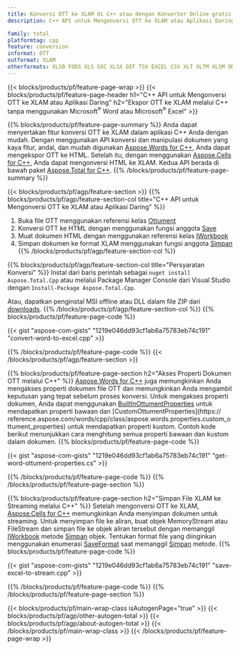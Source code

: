 ```yaml
---
title: Konversi OTT ke XLAM di C++ atau dengan Konverter Online gratis
description: C++ API untuk Mengonversi OTT ke XLAM atau Aplikasi Daring tanpa menggunakan Microsoft Word atau Microsoft Excel atau daring. Uji konverter online POT ke CSV gratis dengan cepat sebelum mengintegrasikan kode.

family: total
platformtag: cpp
feature: conversion
informat: OTT
outformat: XLAM
otherformats: XLSB FODS XLS SXC XLSX DIF TSV EXCEL CSV XLT XLTM XLSM ODS XLTX
---
```

{{< blocks/products/pf/feature-page-wrap >}}
{{< blocks/products/pf/feature-page-header h1="C++ API untuk Mengonversi OTT ke XLAM atau Aplikasi Daring" h2="Ekspor OTT ke XLAM melalui C++ tanpa menggunakan Microsoft<sup>&reg;</sup> Word atau Microsoft<sup>&reg;</sup> Excel" >}}

{{% blocks/products/pf/feature-page-summary %}}
Anda dapat menyertakan fitur konversi OTT ke XLAM dalam aplikasi C++ Anda dengan mudah. Dengan menggunakan API konversi dan manipulasi dokumen yang kaya fitur, andal, dan mudah digunakan [Aspose.Words for C++](https://products.aspose.com/words/cpp/), Anda dapat mengekspor OTT ke HTML. Setelah itu, dengan menggunakan [Aspose.Cells for C++](https://products.aspose.com/cells/cpp/), Anda dapat mengonversi HTML ke XLAM. Kedua API berada di bawah paket [Aspose.Total for C++](https://products.aspose.com/total/cpp/). 
{{% /blocks/products/pf/feature-page-summary  %}}

{{< blocks/products/pf/agp/feature-section >}}
{{% blocks/products/pf/agp/feature-section-col title="C++ API untuk Mengonversi OTT ke XLAM atau Aplikasi Daring" %}}
1. Buka file OTT menggunakan referensi kelas [Ottument](https://reference.aspose.com/words/cpp/class/aspose.words.ottument)
2. Konversi OTT ke HTML dengan menggunakan fungsi anggota [Save](https://reference.aspose.com/words/cpp/class/aspose.words.ottument#save_string_saveformat)
3. Muat dokumen HTML dengan menggunakan referensi kelas [IWorkbook](https://reference.aspose.com/cells/cpp/class/aspose.cells.i_workbook)
4. Simpan dokumen ke format XLAM menggunakan fungsi anggota [Simpan](https://reference.aspose.com/cells/cpp/class/aspose.cells.i_workbook#a5dc7de23f7ceba76a05dc1d49f51502e)
{{% /blocks/products/pf/agp/feature-section-col %}}

{{% blocks/products/pf/agp/feature-section-col title="Persyaratan Konversi" %}}
Instal dari baris perintah sebagai ```nuget install Aspose.Total.Cpp``` atau melalui Package Manager Console dari Visual Studio dengan ```Install-Package Aspose.Total.Cpp```.

Atau, dapatkan penginstal MSI offline atau DLL dalam file ZIP dari [downloads](https://releases.aspose.com/total/cpp).
{{% /blocks/products/pf/agp/feature-section-col %}}
{{% blocks/products/pf/feature-page-code %}}

{{< gist "aspose-com-gists" "1219e046dd93cf1ab6a75783eb74c191" "convert-word-to-excel.cpp" >}}



{{% /blocks/products/pf/feature-page-code %}}
{{< /blocks/products/pf/agp/feature-section >}}

{{% blocks/products/pf/feature-page-section  h2="Akses Properti Dokumen OTT melalui C++" %}}
[Aspose.Words for C++](https://products.aspose.com/words/cpp/) juga memungkinkan Anda mengakses properti dokumen file OTT dan memungkinkan Anda mengambil keputusan yang tepat sebelum proses konversi. Untuk mengakses properti dokumen, Anda dapat menggunakan [BuiltInOttumentProperties](https://reference.aspose.com/words/cpp/class/aspose.words.properties.built_in_ottument_properties) untuk mendapatkan properti bawaan dan [CustomOttumentProperties](https:// reference.aspose.com/words/cpp/class/aspose.words.properties.custom_ottument_properties) untuk mendapatkan properti kustom. Contoh kode berikut menunjukkan cara menghitung semua properti bawaan dan kustom dalam dokumen.
{{% blocks/products/pf/feature-page-code %}}

{{< gist "aspose-com-gists" "1219e046dd93cf1ab6a75783eb74c191" "get-word-ottument-properties.cs" >}}

{{% /blocks/products/pf/feature-page-code  %}}
{{% /blocks/products/pf/feature-page-section %}}

{{% blocks/products/pf/feature-page-section  h2="Simpan File XLAM ke Streaming melalui C++" %}}
Setelah mengonversi OTT ke XLAM, [Aspose.Cells for C++](https://products.aspose.com/cells/cpp/) memungkinkan Anda menyimpan dokumen untuk streaming. Untuk menyimpan file ke aliran, buat objek MemoryStream atau FileStream dan simpan file ke objek aliran tersebut dengan memanggil [IWorkbook](https://reference.aspose.com/cells/cpp/class/aspose.cells.i_workbook) metode [Simpan](https://reference.aspose.com/cells/cpp/class/aspose.cells.i_workbook#a77072cfb929787df9ad1f38b02f58349) objek. Tentukan format file yang diinginkan menggunakan enumerasi [SaveFormat](https://reference.aspose.com/cells/cpp/namespace/aspose.cells#a11cae527e4e68f1adcac8f47ea64481a) saat memanggil [Simpan](https://reference.aspose.com/cells/cpp/class/aspose.cells.i_workbook#a77072cfb929787df9ad1f38b02f58349) metode.
{{% blocks/products/pf/feature-page-code %}}

{{< gist "aspose-com-gists" "1219e046dd93cf1ab6a75783eb74c191" "save-excel-to-stream.cpp" >}}

{{% /blocks/products/pf/feature-page-code  %}}
{{% /blocks/products/pf/feature-page-section %}}

{{< blocks/products/pf/main-wrap-class isAutogenPage="true" >}}
{{< blocks/products/pf/agp/other-autogen-total >}}
{{< blocks/products/pf/agp/about-autogen-total >}}
{{< /blocks/products/pf/main-wrap-class >}}
{{< /blocks/products/pf/feature-page-wrap >}}